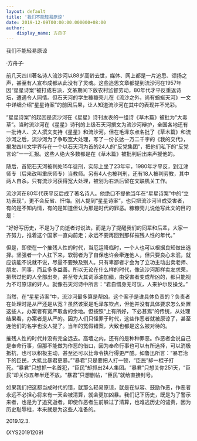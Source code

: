 ```yaml
---
layout: default
title: '我们不能轻易原谅'
date: 2019-12-09T00:00:00.000000+08:00
author:
    display_name: 方舟子
---
```


我们不能轻易原谅

·方舟子·

前几天四川著名诗人流沙河以88岁高龄去世，媒体、网上都是一片追思、颂扬之声，甚至有人宣布成都从此没有了灵魂。这些追思文章都提到流沙河在1957年因“星星诗案”被打成右派，文革期间下放农村监督劳动，80年代才平反重返诗坛，遭遇令人同情。但石天河的学生糠糠壳儿在《流沙之外，尚有蜿蜒天河》一文中详细介绍“星星诗案”的前因后果，让人知道流沙河在其中的表现并不光彩。

“星星诗案”的起因是流沙河在《星星》诗刊发表的一组诗《草木篇》被批为“大毒草”。当时流沙河在《星星》诗刊的上级石天河撰文为流沙河辩护，全国各地还有一批诗人、文人撰文支持《星星》和流沙河。但在毛泽东点名批了《草木篇》和流沙河之后，流沙河为了争取宽大处理，写了一份长达一万二千字的《我的交代》，揭发四川文学界存在一个以石天河为首的24人的“反党集团”，把他们私下的“反党言论”一一汇报。这些人绝大多数都是在《草木篇》被批判后出来声援他的。

随后，首犯石天河被判处15年徒刑，实际上坐了23年牢，1980年才平反，到江津师专（后来改叫重庆师专）当教师。另有4人也被判刑，还有18人被判劳教，其中两人自杀。只有流沙河获得宽大处理，被划为右派后留在文联机关工作。

流沙河在80年代获平反后成了著名诗人。他绝口不提他当年在“星星诗案”中的“立功表现”，更不会反省、忏悔。别人提到“星星诗案”，也只把流沙河当成受害者，有的是不知内情，有的是知道但认为那是时代的罪恶。糠糠壳儿说他写此文的目的是：

“好好写历史，不是为了向逝者讨说法，而是为了提醒我们的同辈和后辈，大家一齐努力，推着这个国家一直向前走；永远不要再回到那样摧残人性的年代。”

但是，即使在一个摧残人性的时代，当厄运降临时，一个人也可以根据良知做出选择。坚强者一个人扛下来，软弱者为了自保也许会牵连他人，但只要良心未泯，就应该能不说就不说，尽量不要殃及别人。只有卑鄙者才会为了立功主动出卖老师、朋友、同事，而且多多益善。所以无论在什么样的时代，像流沙河那样卖友求荣，把帮过他的人全部出卖，甚至夸大其词添油加醋，由受害者变成帮凶的，都只能视为不可原谅的奸人。就像石天河诗中所言：“君自惜身无可议，人来护尔反操戈。”

当然，在“星星诗案”中，流沙河最多算是帮凶。这个案子是谁具体负责的？负责者在处理时是从严还是从宽？虽然该案是毛泽东钦点，但他并没有具体要求怎么处置这些人，办案者有宽严取舍的余地。但按照“上有所好，下必甚焉”的传统，从处理结果看，办案者是从严的。因为人们只怪罪于时代，这些作恶者就被原谅了，甚至连他们的名字也没人提了。当年的冤假错案，大致也都是这么被对待的。

摧残人性的时代并没有完全远去。高墙之内，还有的是种种罪恶。作恶者会说自己是奉命行事，但那不能做为作恶的借口，因为奉命行事也可以有所选择，可以消极抵抗，也可以积极主动，甚至还可以比命令执行得更严酷。如鲁迅所言：“暴君治下的臣民，大抵比暴君更暴。”“暴君”只是要把人打一顿，“臣民”却一棍子打死。“暴君”只想抓一名首犯，“臣民”却抓出24人集团。“暴君”只想关你251天，“臣民”却关你五年半还不放。“暴君”只想删帖，“臣民”就给直接封号。

如果我们把这都当成时代的错，就那么轻易原谅，就是在纵容、鼓励作恶，作恶者永远不必担心将来有一天会被清算，就会更加凶暴。我们记下历史，既是为了警示来者，也是为了追究逝者。即使作恶者生前躲过了清算，也难逃历史的谴责，因为历史耻辱柱，本来就是为这些人准备的。

2019.12.3.

(XYS20191209)

